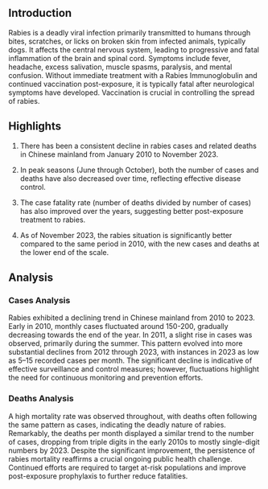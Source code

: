 ## Introduction

Rabies is a deadly viral infection primarily transmitted to humans through bites, scratches, or licks on broken skin from infected animals, typically dogs. It affects the central nervous system, leading to progressive and fatal inflammation of the brain and spinal cord. Symptoms include fever, headache, excess salivation, muscle spasms, paralysis, and mental confusion. Without immediate treatment with a Rabies Immunoglobulin and continued vaccination post-exposure, it is typically fatal after neurological symptoms have developed. Vaccination is crucial in controlling the spread of rabies.

## Highlights

1. There has been a consistent decline in rabies cases and related deaths in Chinese mainland from January 2010 to November 2023.<br/>
2. In peak seasons (June through October), both the number of cases and deaths have also decreased over time, reflecting effective disease control.<br/>

3. The case fatality rate (number of deaths divided by number of cases) has also improved over the years, suggesting better post-exposure treatment to rabies.<br/>

4. As of November 2023, the rabies situation is significantly better compared to the same period in 2010, with the new cases and deaths at the lower end of the scale.

## Analysis

### Cases Analysis

Rabies exhibited a declining trend in Chinese mainland from 2010 to 2023. Early in 2010, monthly cases fluctuated around 150-200, gradually decreasing towards the end of the year. In 2011, a slight rise in cases was observed, primarily during the summer. This pattern evolved into more substantial declines from 2012 through 2023, with instances in 2023 as low as 5–15 recorded cases per month. The significant decline is indicative of effective surveillance and control measures; however, fluctuations highlight the need for continuous monitoring and prevention efforts.

### Deaths Analysis

A high mortality rate was observed throughout, with deaths often following the same pattern as cases, indicating the deadly nature of rabies. Remarkably, the deaths per month displayed a similar trend to the number of cases, dropping from triple digits in the early 2010s to mostly single-digit numbers by 2023. Despite the significant improvement, the persistence of rabies mortality reaffirms a crucial ongoing public health challenge. Continued efforts are required to target at-risk populations and improve post-exposure prophylaxis to further reduce fatalities.
